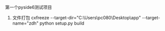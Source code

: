 第一个pyside6测试项目
1. 文件打包
   cxfreeze --target-dir="C:\Users\pc080\Desktop\app" --target-name="zdh"
   python setup.py build